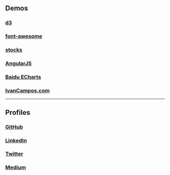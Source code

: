 ## Demos
### [d3](https://ivancampos.github.io/d3/)
### [font-awesome](https://ivancampos.github.io/font-awesome/)
### [stocks](https://ivancampos.github.io/stocks/)
### [AngularJS](https://ivancampos.github.io/ng-demo/)
### [Baidu ECharts](http://ivancampos.github.io/JavaScripting/Baidu-ECharts/)
### [IvanCampos.com](http://ivancampos.com)

----
## Profiles
### [GitHub](https://github.com/IvanCampos)
### [LinkedIn](https://www.linkedin.com/in/ivancampos)
### [Twitter](https://twitter.com/ivancampos)
### [Medium](https://medium.com/@ivancampos/)

